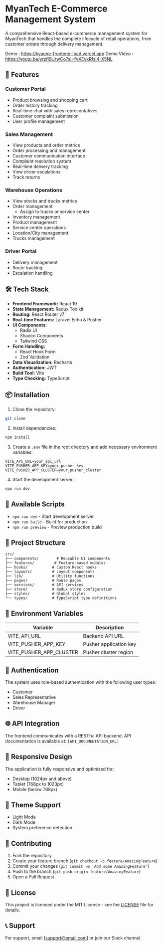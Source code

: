 # MyanTech E-Commerce Management System

A comprehensive React-based e-commerce management system for MyanTech that handles the complete lifecycle of retail operations, from customer orders through delivery management.

Demo : https://kyaone-frontend-lbad.vercel.app
Demo Video : https://youtu.be/yrzfl9UrwCo?si=fvXEvkRfsl4-X5NL

## 🚀 Features

### Customer Portal

- Product browsing and shopping cart
- Order history tracking
- Real-time chat with sales representatives
- Customer complaint submission
- User profile management

### Sales Management

- View products and order metrics
- Order processing and management
- Customer communication interface
- Complaint resolution system
- Real-time delivery tracking
- View driver escalations
- Track returns

### Warehouse Operations

- View stocks and trucks metrics
- Order management
  - Assign to trucks or service center
- Inventory management
- Product management
- Service center operations
- Location/City management
- Trucks management

### Driver Portal

- Delivery management
- Route tracking
- Escalation handling

## 🛠 Tech Stack

- **Frontend Framework:** React 19
- **State Management:** Redux Toolkit
- **Routing:** React Router v7
- **Real-time Features:** Laravel Echo & Pusher
- **UI Components:**
  - Radix UI
  - Shadcn Components
  - Tailwind CSS
- **Form Handling:**
  - React Hook Form
  - Zod Validation
- **Data Visualization:** Recharts
- **Authentication:** JWT
- **Build Tool:** Vite
- **Type Checking:** TypeScript

## 📦 Installation

1. Clone the repository:

```bash
git clone
```

2. Install dependencies:

```bash
npm install
```

3. Create a `.env` file in the root directory and add necessary environment variables:

```env
VITE_API_URL=your_api_url
VITE_PUSHER_APP_KEY=your_pusher_key
VITE_PUSHER_APP_CLUSTER=your_pusher_cluster
```

4. Start the development server:

```bash
npm run dev
```

## 🔧 Available Scripts

- `npm run dev` - Start development server
- `npm run build` - Build for production
- `npm run preview` - Preview production build

## 📁 Project Structure

```
src/
├── components/        # Reusable UI components
├── features/         # Feature-based modules
├── hooks/           # Custom React hooks
├── layouts/         # Layout components
├── lib/             # Utility functions
├── pages/           # Route pages
├── services/        # API services
├── store/           # Redux store configuration
├── styles/          # Global styles
└── types/           # TypeScript type definitions
```

## 🔐 Environment Variables

| Variable                | Description            |
| ----------------------- | ---------------------- |
| VITE_API_URL            | Backend API URL        |
| VITE_PUSHER_APP_KEY     | Pusher application key |
| VITE_PUSHER_APP_CLUSTER | Pusher cluster region  |

## 🔑 Authentication

The system uses role-based authentication with the following user types:

- Customer
- Sales Representative
- Warehouse Manager
- Driver

## 🌐 API Integration

The frontend communicates with a RESTful API backend. API documentation is available at:
`[API_DOCUMENTATION_URL]`

## 📱 Responsive Design

The application is fully responsive and optimized for:

- Desktop (1024px and above)
- Tablet (768px to 1023px)
- Mobile (below 768px)

## 🎨 Theme Support

- Light Mode
- Dark Mode
- System preference detection

## 🤝 Contributing

1. Fork the repository
2. Create your feature branch (`git checkout -b feature/AmazingFeature`)
3. Commit your changes (`git commit -m 'Add some AmazingFeature'`)
4. Push to the branch (`git push origin feature/AmazingFeature`)
5. Open a Pull Request

## 📄 License

This project is licensed under the MIT License - see the [LICENSE](LICENSE) file for details.

## 📞 Support

For support, email [support@email.com] or join our Slack channel.
